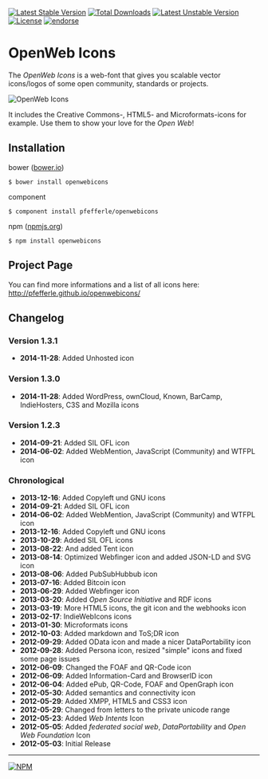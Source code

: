 [![Latest Stable Version](https://poser.pugx.org/pfefferle/openwebicons/v/stable.svg)](https://packagist.org/packages/pfefferle/openwebicons) [![Total Downloads](https://poser.pugx.org/pfefferle/openwebicons/downloads.svg)](https://packagist.org/packages/pfefferle/openwebicons) [![Latest Unstable Version](https://poser.pugx.org/pfefferle/openwebicons/v/unstable.svg)](https://packagist.org/packages/pfefferle/openwebicons) [![License](https://poser.pugx.org/pfefferle/openwebicons/license.svg)](https://packagist.org/packages/pfefferle/openwebicons)
[![endorse](http://api.coderwall.com/pfefferle/endorsecount.png)](http://coderwall.com/pfefferle)

# OpenWeb Icons

The *OpenWeb Icons* is a web-font that gives you scalable vector icons/logos of some open community, standards or projects.

![OpenWeb Icons](http://pfefferle.github.io/openwebicons/img/OpenWeb-Icons.jpg)

It includes the Creative Commons-, HTML5- and Microformats-icons for example. Use them to show your love for the *Open Web*!

## Installation

bower ([bower.io](http://bower.io/search/?q=openwebicons))

    $ bower install openwebicons

component

    $ component install pfefferle/openwebicons

npm ([npmjs.org](https://www.npmjs.org/package/openwebicons))

    $ npm install openwebicons

## Project Page

You can find more informations and a list of all icons here: http://pfefferle.github.io/openwebicons/

## Changelog

### Version 1.3.1

* **2014-11-28**: Added Unhosted icon

### Version 1.3.0

* **2014-11-28**: Added WordPress, ownCloud, Known, BarCamp, IndieHosters, C3S and Mozilla icons

### Version 1.2.3

* **2014-09-21**: Added SIL OFL icon
* **2014-06-02**: Added WebMention, JavaScript (Community) and WTFPL icon

### Chronological

* **2013-12-16**: Added Copyleft und GNU icons
* **2014-09-21**: Added SIL OFL icon
* **2014-06-02**: Added WebMention, JavaScript (Community) and WTFPL icon
* **2013-12-16**: Added Copyleft und GNU icons
* **2013-10-29**: Added SIL OFL icons
* **2013-08-22**: And added Tent icon
* **2013-08-14**: Optimized Webfinger icon and added JSON-LD and SVG icon
* **2013-08-06**: Added PubSubHubbub icon
* **2013-07-16**: Added Bitcoin icon
* **2013-06-29**: Added Webfinger icon
* **2013-03-20**: Added *Open Source Initiative* and RDF icons
* **2013-03-19**: More HTML5 icons, the git icon and the webhooks icon
* **2013-02-17**: IndieWebIcons icons
* **2013-01-30**: Microformats icons
* **2012-10-03**: Added markdown and ToS;DR icon
* **2012-09-29**: Added OData icon and made a nicer DataPortability icon
* **2012-09-28**: Added Persona icon, resized "simple" icons and fixed some page issues
* **2012-06-09**: Changed the FOAF and QR-Code icon
* **2012-06-09**: Added Information-Card and BrowserID icon
* **2012-06-04**: Added ePub, QR-Code, FOAF and OpenGraph icon
* **2012-05-30**: Added semantics and connectivity icon
* **2012-05-29**: Added XMPP, HTML5 and CSS3 icon
* **2012-05-29**: Changed from letters to the private unicode range
* **2012-05-23**: Added *Web Intents* Icon
* **2012-05-05**: Added *federated social web*, *DataPortability* and *Open Web Foundation* Icon
* **2012-05-03**: Initial Release

---

[![NPM](https://nodei.co/npm/openwebicons.png?downloads=true&stars=true)](https://nodei.co/npm/openwebicons/)
